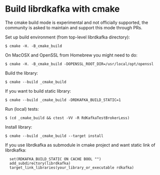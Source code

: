 # Build librdkafka with cmake

The cmake build mode is experimental and not officially supported,
the community is asked to maintain and support this mode through PRs.

Set up build environment (from top-level librdkafka directory):

    $ cmake -H. -B_cmake_build

On MacOSX and OpenSSL from Homebrew you might need to do:

    $ cmake -H. -B_cmake_build -DOPENSSL_ROOT_DIR=/usr/local/opt/openssl


Build the library:

    $ cmake --build _cmake_build

If you want to build static library:

    $ cmake --build _cmake_build -DRDKAFKA_BUILD_STATIC=1


Run (local) tests:

    $ (cd _cmake_build && ctest -VV -R RdKafkaTestBrokerLess)


Install library:

    $ cmake --build _cmake_build --target install


If you use librdkafka as submodule in cmake project and want static link of librdkafka:

      set(RDKAFKA_BUILD_STATIC ON CACHE BOOL "")
      add_subdirectory(librdkafka)
      target_link_libraries(your_library_or_executable rdkafka)

